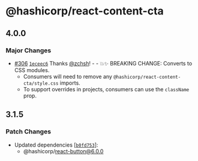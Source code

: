 # @hashicorp/react-content-cta

## 4.0.0

### Major Changes

- [#306](https://github.com/hashicorp/react-components/pull/306) [`1eceec6`](https://github.com/hashicorp/react-components/commit/1eceec61c76b23eceaa8f5be58a282578da081d6) Thanks [@zchsh](https://github.com/zchsh)! - - 💥✨ BREAKING CHANGE: Converts to CSS modules.
  - Consumers will need to remove any `@hashicorp/react-content-cta/style.css` imports.
  - To support overrides in projects, consumers can use the `className` prop.

## 3.1.5

### Patch Changes

- Updated dependencies [[`b0fd753`](https://github.com/hashicorp/react-components/commit/b0fd753d7f9e5c4649424139712d4d2c5ec5ffd9)]:
  - @hashicorp/react-button@6.0.0
